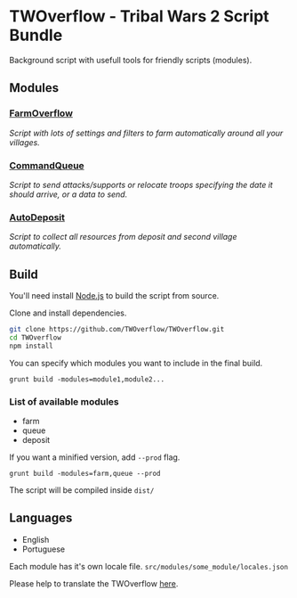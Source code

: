 # TWOverflow - Tribal Wars 2 Script Bundle

Background script with usefull tools for friendly scripts (modules).

## Modules

### [FarmOverflow](https://github.com/TWOverflow/FarmOverflow)

_Script with lots of settings and filters to farm automatically around all your villages._

### [CommandQueue](https://github.com/TWOverflow/CommandQueue)

_Script to send attacks/supports or relocate troops specifying the date it should arrive, or a data to send._

### [AutoDeposit](https://github.com/TWOverflow/AutoDeposit)

_Script to collect all resources from deposit and second village automatically._

## Build

You'll need install [Node.js](https://nodejs.org/en/download/) to build the script from source.

Clone and install dependencies.

```bash
git clone https://github.com/TWOverflow/TWOverflow.git
cd TWOverflow
npm install
```

You can specify which modules you want to include in the final build.

`grunt build -modules=module1,module2...`

### List of available modules

- farm
- queue
- deposit

If you want a minified version, add `--prod` flag.

`grunt build -modules=farm,queue --prod`

The script will be compiled inside `dist/`

## Languages

- English
- Portuguese

Each module has it's own locale file. `src/modules/some_module/locales.json`

Please help to translate the TWOverflow [here](https://crowdin.com/project/twoverflow).
